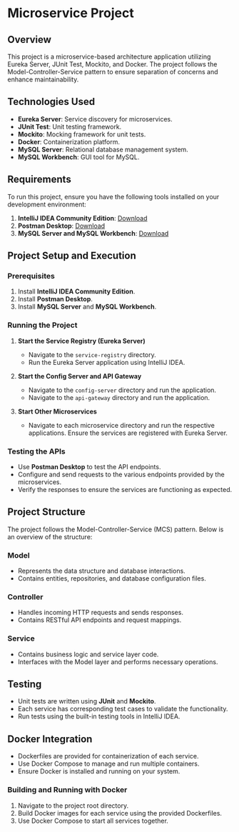 # Microservice Project

## Overview
This project is a microservice-based architecture application utilizing Eureka Server, JUnit Test, Mockito, and Docker. The project follows the Model-Controller-Service pattern to ensure separation of concerns and enhance maintainability.

## Technologies Used
- **Eureka Server**: Service discovery for microservices.
- **JUnit Test**: Unit testing framework.
- **Mockito**: Mocking framework for unit tests.
- **Docker**: Containerization platform.
- **MySQL Server**: Relational database management system.
- **MySQL Workbench**: GUI tool for MySQL.

## Requirements
To run this project, ensure you have the following tools installed on your development environment:
1. **IntelliJ IDEA Community Edition**: [Download](https://www.jetbrains.com/idea/download/)
2. **Postman Desktop**: [Download](https://www.postman.com/downloads/)
3. **MySQL Server and MySQL Workbench**: [Download](https://dev.mysql.com/downloads/)

## Project Setup and Execution

### Prerequisites
1. Install **IntelliJ IDEA Community Edition**.
2. Install **Postman Desktop**.
3. Install **MySQL Server** and **MySQL Workbench**.

### Running the Project
1. **Start the Service Registry (Eureka Server)**
   - Navigate to the `service-registry` directory.
   - Run the Eureka Server application using IntelliJ IDEA.

2. **Start the Config Server and API Gateway**
   - Navigate to the `config-server` directory and run the application.
   - Navigate to the `api-gateway` directory and run the application.

3. **Start Other Microservices**
   - Navigate to each microservice directory and run the respective applications. Ensure the services are registered with Eureka Server.

### Testing the APIs
- Use **Postman Desktop** to test the API endpoints.
- Configure and send requests to the various endpoints provided by the microservices.
- Verify the responses to ensure the services are functioning as expected.

## Project Structure
The project follows the Model-Controller-Service (MCS) pattern. Below is an overview of the structure:

### Model
- Represents the data structure and database interactions.
- Contains entities, repositories, and database configuration files.

### Controller
- Handles incoming HTTP requests and sends responses.
- Contains RESTful API endpoints and request mappings.

### Service
- Contains business logic and service layer code.
- Interfaces with the Model layer and performs necessary operations.

## Testing
- Unit tests are written using **JUnit** and **Mockito**.
- Each service has corresponding test cases to validate the functionality.
- Run tests using the built-in testing tools in IntelliJ IDEA.

## Docker Integration
- Dockerfiles are provided for containerization of each service.
- Use Docker Compose to manage and run multiple containers.
- Ensure Docker is installed and running on your system.

### Building and Running with Docker
1. Navigate to the project root directory.
2. Build Docker images for each service using the provided Dockerfiles.
3. Use Docker Compose to start all services together.
